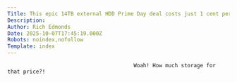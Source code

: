 ```yaml
---
Title: This epic 14TB external HDD Prime Day deal costs just 1 cent per GB
Description: 
Author: Rich Edmonds
Date: 2025-10-07T17:45:19.000Z
Robots: noindex,nofollow
Template: index
---
```


                                            Woah! How much storage for that price?!
                                        